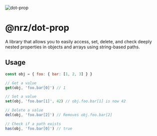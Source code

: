 ![dot-prop](https://github.com/user-attachments/assets/2f26fc9d-5f78-49cc-bb4b-6549e2233111)

# @nrz/dot-prop

A library that allows you to easily access, set, delete, and check deeply nested properties in objects and arrays using string-based paths.

## Usage

```js
const obj = { foo: { bar: [1, 2, 3] } }

// Get a value
get(obj, 'foo.bar[0]') // 1

// Set a value
set(obj, 'foo.bar[1]', 42) // obj.foo.bar[1] is now 42

// Delete a value
del(obj, 'foo.bar[2]') // Removes obj.foo.bar[2]

// Check if a path exists
has(obj, 'foo.bar[0]') // true
```
